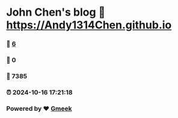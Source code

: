 # John Chen's blog :link: https://Andy1314Chen.github.io 
### :page_facing_up: [6](https://Andy1314Chen.github.io/tag.html) 
### :speech_balloon: 0 
### :hibiscus: 7385 
### :alarm_clock: 2024-10-16 17:21:18 
### Powered by :heart: [Gmeek](https://github.com/Meekdai/Gmeek)
